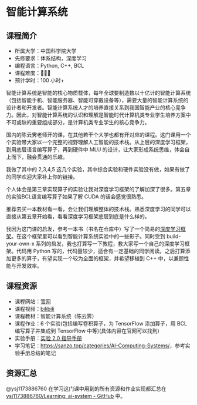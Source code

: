 # 智能计算系统

## 课程简介

- 所属大学：中国科学院大学
- 先修要求：体系结构，深度学习
- 编程语言：Python, C++, BCL
- 课程难度：🌟🌟🌟
- 预计学时：100 小时+

智能计算系统是智能的核心物质载体，每年全球要制造数以十亿计的智能计算系统（包括智能手机、智能服务器、智能可穿戴设备等），需要大量的智能计算系统的设计者和开发者。智能计算系统人才的培养直接关系到我国智能产业的核心竞争力。因此，对智能计算系统的认识和理解是智能时代计算机类专业学生培养方案中不可或缺的重要组成部分，是计算机类专业学生的核心竞争力。

国内的陈云霁老师开的课，在其他若干个大学也都有开对应的课程。这门课用一个个实验带大家以一个完整的视野理解人工智能的技术栈。从上层的深度学习框架，到用底层语言编写算子，再到硬件中 MLU 的设计，让大家形成系统思维，体会自上而下，融会贯通的乐趣。

我做了其中的 2,3,4,5 这几个实验，其中综合实验和硬件实验没有做，如果有做了的同学欢迎大家补上你的链接。

个人体会是第三章实现算子的实验让我对深度学习框架的了解加深了很多。第五章的实验BCL语言编写算子如果了解 CUDA 的话会感觉很熟悉。

推荐去买一本教材看一看，会让我们理解整体的技术栈。熟悉深度学习的同学可以直接从第五章开始看，看看深度学习框架底层到底是什么样的。

我因为这门课的启发，参考一本书（书名在仓库中）写了一个简易的[深度学习框架](https://github.com/ysj1173886760/PyToy)。在这个框架里可以看到智能计算系统实验中的一些影子。同时受到 build-your-own-x 系列的启发，我也打算写一下教程，教大家写一个自己的深度学习框架。代码用 Python 写的，代码量较少，适合有一定基础的同学阅读。之后打算添加更多的算子，有望实现一个较为全面的框架，并希望移植到 C++ 中，以兼顾性能与开发效率。

## 课程资源

- 课程网站：[官网](https://novel.ict.ac.cn/aics/)
- 课程视频：[bilibili](https://space.bilibili.com/494117284)
- 课程教材：智能计算系统（陈云霁）
- 课程作业：6 个实验(包括编写卷积算子，为 TensorFlow 添加算子，用 BCL 编写算子并集成到 TensorFlow 中等)(具体内容在官网可以找到)
- 实验手册：[实验 2.0 指导手册](https://forum.cambricon.com/index.php?m=content&c=index&a=show&catid=155&id=708)
- 学习笔记：<https://sanzo.top/categories/AI-Computing-Systems/>，参考实验手册总结的笔记

## 资源汇总

@ysj1173886760 在学习这门课中用到的所有资源和作业实现都汇总在 [ysj1173886760/Learning: ai-system - GitHub](https://github.com/ysj1173886760/Learning/tree/master/ai-system) 中。
